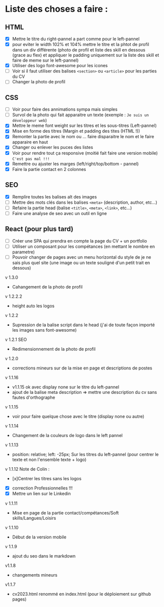 # Liste des choses a faire :

## HTML

- [x] Mettre le titre du right-pannel a part comme pour le left-pannel
- [x] pour eviter le width 102% et 104% mettre le titre et la phtot de profil dans un div différente (photo de profil et liste des skill en dessous (grace au flex) et appliquer le padding uniquement sur la liste des skill et faire de meme sur le left-pannel)
- [x] Utiliser des logo font-awesome pour les icones
- [ ] Voir si il faut utiliser des balises `<section>` ou `<article>` pour les parties du CV
- [ ] Changer la photo de profil

## CSS

- [ ] Voir pour faire des annimations sympa mais simples
- [ ] Survol de la photo qui fait apparaitre un texte (exemple : `Je suis un développeur web`)
- [x] Mettre le meme font weight sur les titres et les sous-titres (Left-pannel)
- [x] Mise en forme des titres (Margin et padding des tites (HTML !))
- [x] Remonter la partie avec le nom ou ... faire disparaitre le nom et le faire apparaire en haut
- [x] Changer ou enlever les puces des listes
- [x] Voir pour rendre tout ça responsive (moitié fait faire une version mobile) `C'est pas mal !!!`
- [x] Remettre ou ajuster les marges (left/right/top/bottom - pannel)
- [x] Faire la partie contact en 2 colonnes

## SEO

- [x] Remplire toutes les balises alt des images
- [ ] Mettre des mots clés dans les balises `<meta>` (description, author, etc...)
- [ ] Refaire la partie head (balise `<title>`, `<meta>`, `<link>`, etc...)
- [ ] Faire une analyse de seo avec un outil en ligne

## React (pour plus tard)

- [ ] Créer une SPA qui prendra en compte la page du CV + un portfolio
- [ ] Utiliser un composant pour les compétances (en mettant le nombre en parametre)
- [ ] Pouvoir changer de pages avec un menu horizontal du style de je ne sais plus quel site (une image ou un texte souligné d'un petit trait en dessous)

v 1.3.0

- Cahangement de la photo de profil

v 1.2.2.2

- height auto les logos

v 1.2.2

- Supression de la balise script dans le head (j'ai de toute façon importé les images sans font-awesome)

v 1.2.1 SEO

- Redimensionnement de la photo de profil

v 1.2.0

- corrections mineurs sur de la mise en page et descriptions de postes

v 1.1.16

- v1.1.15 ok avec display none sur le titre du left-pannel
- ajout de la balise meta description => mettre une description du cv sans fautes d'orthographe

v 1.1.15

- voir pour faire quelque chose avec le titre (display none ou autre)

v 1.1.14

- Changement de la couleurs de logo dans le left pannel

v 1.1.13

- position: relative;
  left: -25px;
  Sur les titres du left-pannel (pour centrer le texte et non l'ensemble texte + logo)

v 1.1.12
Note de Colin :

- [x]Centrer les titres sans les logos
- [x] correction Professionnelles !!!
- [x] Mettre un lien sur le Linkedin

v 1.1.11

- Mise en page de la partie contact/compétances/Soft skills/Langues/Loisirs

v 1.1.10

- Début de la version mobile

v 1.1.9

- ajout du seo dans le markdown

v1.1.8

- changements mineurs

v1.1.7

- cv2023.html renommé en index.html (pour le déploiement sur github pages)
